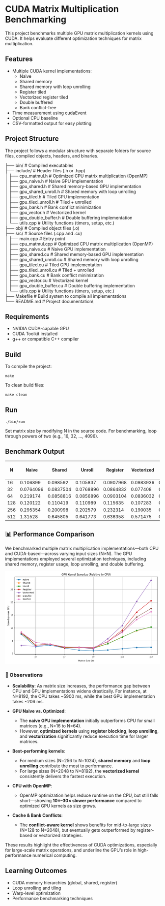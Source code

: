 # CUDA Matrix Multiplication Benchmarking

This project benchmarks multiple GPU matrix multiplication kernels using CUDA. It helps evaluate different optimization techniques for matrix multiplication.

## Features

- Multiple CUDA kernel implementations:
  - Naive
  - Shared memory
  - Shared memory with loop unrolling
  - Register tiled
  - Vectorized register tiled
  - Double buffered
  - Bank conflict-free
- Time measurement using cudaEvent
- Optional CPU baseline
- CSV-formatted output for easy plotting

## Project Structure

The project follows a modular structure with separate folders for source files, compiled objects, headers, and binaries.


├── bin/ # Compiled executables\
├── include/ # Header files (.h or .hpp)\
│ ├── cpu_matmul.h # Optimized CPU matrix multiplication (OpenMP)\
│ ├── gpu_naive.h # Naive GPU implementation\
│ ├── gpu_shared.h # Shared memory-based GPU implementation\
│ ├── gpu_shared_unroll.h # Shared memory with loop unrolling\
│ ├── gpu_tiled.h # Tiled GPU implementation\
│ ├── gpu_tiled_unroll.h # Tiled + unrolled\
│ ├── gpu_bank.h # Bank conflict minimization\
│ ├── gpu_vector.h # Vectorized kernel\
│ ├── gpu_double_buffer.h # Double buffering implementation\
│ └── utils.cpp # Utility functions (timers, setup, etc.)\
├── obj/ # Compiled object files (.o)\
├── src/ # Source files (.cpp and .cu)\
│ ├── main.cpp # Entry point\
│ ├── cpu_matmul.cpp # Optimized CPU matrix multiplication (OpenMP)\
│ ├── gpu_naive.cu # Naive GPU implementation\
│ ├── gpu_shared.cu # Shared memory-based GPU implementation\
│ ├── gpu_shared_unroll.cu # Shared memory with loop unrolling\
│ ├── gpu_tiled.cu # Tiled GPU implementation\
│ ├── gpu_tiled_unroll.cu # Tiled + unrolled\
│ ├── gpu_bank.cu # Bank conflict minimization\
│ ├── gpu_vector.cu # Vectorized kernel\
│ ├── gpu_double_buffer.cu # Double buffering implementation\
│ └── utils.cpp # Utility functions (timers, setup, etc.)\
├── Makefile # Build system to compile all implementations\
└── README.md # Project documentation\

## Requirements

- NVIDIA CUDA-capable GPU
- CUDA Toolkit installed
- g++ or compatible C++ compiler

## Build

To compile the project:

    make


To clean build files:

    make clean


## Run

    ./bin/run

Set matrix size by modifying N in the source code. For benchmarking, loop through powers of two (e.g., 16, 32, ..., 4096).

## Benchmark Output

|   N   |  Naive   |  Shared  | Unroll  | Register | Vectorized | Double Buffer | Bank Conflict Free|
|-------|----------|----------|---------|----------|------------|----------|----------|
|  16   | 0.106899 | 0.098592 | 0.105837| 0.0907968| 0.0983936  | 0.103494 | 0.0928896|
|  32   | 0.0764096| 0.0837504| 0.0768896|0.0864832 | 0.077408   | 0.0812224| 0.0785792|
|  64   | 0.219174 | 0.0858816| 0.0856896|0.0903104 | 0.0836032  | 0.0838656| 0.0826624|
| 128   | 0.120122 | 0.110419 | 0.110989| 0.115635 | 0.107283   | 0.110234 | 0.109446 |
| 256   | 0.295354 | 0.200998 | 0.202579| 0.232314 | 0.190035   | 0.190323 | 0.208282 |
| 512   | 1.31528  | 0.645805 | 0.641773| 0.636358 | 0.571475   | 0.588339 | 0.5      |


## 📊 Performance Comparison

We benchmarked multiple matrix multiplication implementations—both CPU and CUDA-based—across varying input sizes (N×N). The GPU implementations employed several optimization techniques, including shared memory, register usage, loop unrolling, and double buffering.

![Speedup Comparison](speedup_plot.png)

### 📝 Observations

- **Scalability**: As matrix size increases, the performance gap between CPU and GPU implementations widens drastically. For instance, at N=8192, the CPU takes ~5900 ms, while the best GPU implementation takes ~206 ms.

- **GPU Naive vs. Optimized**:  
  - The **naive GPU implementation** initially outperforms CPU for small matrices (e.g., N=16 to N=64).
  - However, **optimized kernels** using **register blocking**, **loop unrolling**, and **vectorization** significantly reduce execution time for larger matrices.

- **Best-performing kernels**:
  - For medium sizes (N=256 to N=1024), **shared memory** and **loop unrolling** contribute the most to performance.
  - For large sizes (N=2048 to N=8192), the **vectorized kernel** consistently delivers the fastest execution.

- **CPU with OpenMP**:
  - OpenMP optimization helps reduce runtime on the CPU, but still falls short—showing **10×–30× slower performance** compared to optimized GPU kernels as size grows.

- **Cache & Bank Conflicts**:
  - The **conflict-aware kernel** shows benefits for mid-to-large sizes (N=128 to N=2048), but eventually gets outperformed by register-based or vectorized strategies.

These results highlight the effectiveness of CUDA optimizations, especially for large-scale matrix operations, and underline the GPU’s role in high-performance numerical computing.

## Learning Outcomes

- CUDA memory hierarchies (global, shared, register)
- Loop unrolling and tiling
- Warp-level optimization
- Performance benchmarking techniques
